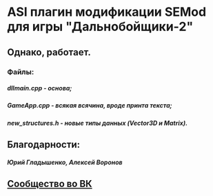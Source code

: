 # ASI плагин модификации SEMod для игры "Дальнобойщики-2"
## Однако, работает.

### Файлы:
##### dllmain.cpp - основа;
##### GameApp.cpp - всякая всячина, вроде принта текста;

##### new_structures.h - новые типы данных (Vector3D и Matrix).

## Благодарности:
##### Юрий Гладышенко, Алексей Воронов

## [Сообщество во ВК](vk.com/rnr_mods)
